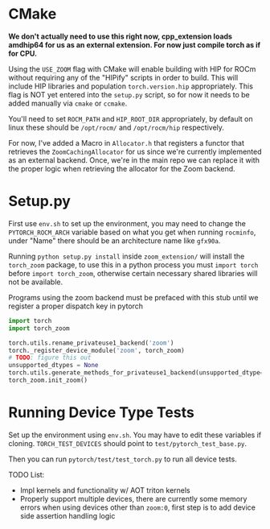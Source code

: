 # CMake

**We don't actually need to use this right now, cpp_extension loads amdhip64 for us as an external extension. For now just compile torch as if for CPU.**

Using the `USE_ZOOM` flag with CMake will enable building with HIP for ROCm without requiring any of the "HIPify" scripts in order to build. This will include HIP libraries and population `torch.version.hip` appropriately. This flag is NOT yet entered into the `setup.py` script, so for now it needs to be added manually via `cmake` or `ccmake`.

You'll need to set `ROCM_PATH` and `HIP_ROOT_DIR` appropriately, by default on linux these should be `/opt/rocm/` and `/opt/rocm/hip` respectively.

For now, I've added a Macro in `Allocator.h` that registers a functor that retrieves the `ZoomCachingAllocator` for us since we're currently implemented as an external backend. Once, we're in the main repo we can replace it with the proper logic when retrieving the allocator for the Zoom backend.

# Setup.py
First use `env.sh` to set up the environment, you may need to change the `PYTORCH_ROCM_ARCH` variable based on what you get when running `rocminfo`, under "Name" there should be an architecture name like `gfx90a`.

Running `python setup.py install` inside `zoom_extension/` will install the `torch_zoom` package, to use this in a python process you must `import torch` before `import torch_zoom`, otherwise certain necessary shared libraries will not be available.

Programs using the zoom backend must be prefaced with this stub until we register a proper dispatch key in pytorch

```python
import torch
import torch_zoom

torch.utils.rename_privateuse1_backend('zoom')
torch._register_device_module('zoom', torch_zoom)
# TODO: figure this out
unsupported_dtypes = None
torch.utils.generate_methods_for_privateuse1_backend(unsupported_dtype=unsupported_dtypes)
torch_zoom.init_zoom()
```

# Running Device Type Tests
Set up the environment using `env.sh`. You may have to edit these variables if cloning. `TORCH_TEST_DEVICES` should point to `test/pytorch_test_base.py`.

Then you can run `pytorch/test/test_torch.py` to run all device tests.

TODO List:


- Impl kernels and functionality w/ AOT triton kernels
- Properly support multiple devices, there are currently some memory errors when using devices other than `zoom:0`, first step is to add device side assertion handling logic